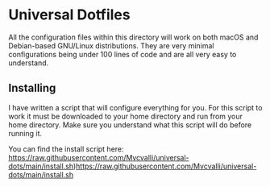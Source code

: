 # Universal Dotfiles
All the configuration files within this directory will work on both macOS and Debian-based GNU/Linux distributions. They are very minimal configurations being under 100 lines of code and are all very easy to understand.

## Installing
I have written a script that will configure everything for you. For this script to work it must be downloaded to your home directory and run from your home directory. Make sure you understand what this script will do before running it.

You can find the install script here:
https://raw.githubusercontent.com/Mvcvalli/universal-dots/main/install.sh)https://raw.githubusercontent.com/Mvcvalli/universal-dots/main/install.sh
